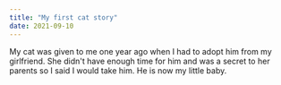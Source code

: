 ```yaml
---
title: "My first cat story"
date: 2021-09-10
---
```


My cat was given to me one year ago when I had to adopt him from my girlfriend. She didn't have enough time for him and was a secret to her parents so I said I would take him. He is now my little baby. 
